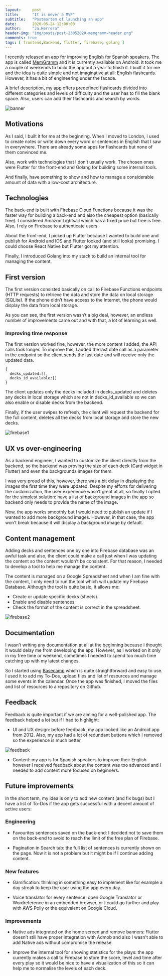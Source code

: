 ```yaml
---
layout:     post
title:      "It is never a MVP"
subtitle:   "Postmortem of launching an app"
date:       2020-05-24 12:00:00
author:     "Ja.Herrera"
header-img: "img/posts/post-23052020-memgramm-header.png"
comments: true
tags: [ frontend,Backend, flutter, firebase, golang ]
---
```


I recently released an app for improving English for Spanish speakers. The app is called [MemGramm](https://play.google.com/store/apps/details?id=com.zancocho.spanglishcards) and it is currently available on Android. It took me a couple of weekends to build the app but a year to finish it. I built it for me and the idea is quite simple and not imaginative at all: English flashcards. However, it has a bit of engineering under the facade.

A brief description, my app offers predefined flashcards divided into different categories and levels of difficulty and the user has to fill the blank space. Also, users can add their flashcards and search by words.

![banner](/img/posts/post-23052020-banner.png "Banner MemGramm")
 
## Motivations

As I said, I built it for me at the beginning. When I moved to London, I used to create notes or write down every word or sentences in English that I saw in everywhere. There are already some apps for flashcards but none of them convinced me.

Also, work with technologies that I don’t usually work. The chosen ones were Flutter for the front-end and Golang for building some internal tools.

And finally, have something to show and how to manage a considerable amount of data with a low-cost architecture.

## Technologies

The back-end is built with Firebase Cloud Functions because it was the faster way for building a back-end and also the cheapest option (basically free). I considered Amazon Lightsail which has a fixed price but free is free. Also, I rely on Firebase to authenticate users.

About the front-end, I picked up Flutter because I wanted to build one and publish for Android and IOS and Flutter looked (and still looks) promising. I could choose React Native but Flutter got my attention.

Finally, I introduced Golang into my stack to build an internal tool for managing the content.

## First version

The first version consisted basically on call to Firebase Functions endpoints (HTTP requests) to retrieve the data and store the data on local storage (SQLite). If the phone didn’t have access to the Internet, the phone would display the data from local storage.

As you can see, the first version wasn’t a big deal, however, an endless number of improvements came out and with that, a lot of learning as well.

### Improving time response

The first version worked fine, however, the more content I added, the API calls took longer. To improve this, I added the last date call as a parameter in the endpoint so the client sends the last date and will receive only the updated data.

```
{
  decks_updated:[],
  decks_id_available:[]
}
```

The client updates only the decks included in decks_updated and deletes any decks in local storage which are not in decks_id_available so we can also enable or disable decks from the backend. 

Finally, if the user swipes to refresh, the client will request the backend for the full content, deletes all the decks from local storage and store the new decks.

![firebase1](/img/posts/post-23052020-memgram-firebase1.png "Firebase request content")

## UX vs over-engineering

As a backend engineer, I wanted to customize the client directly from the backend, so the backend was proving the size of each deck (Card widget in Flutter) and even the backgrounds images for them. 

I was very proud of this, however, there was a bit delay in displaying the images the first time they were updated. Despite my efforts for delivering the customization, the user experience wasn’t great at all, so finally I opted for the simplest solution: have a list of background images in the app so backend only needs to provide the name of the image. 

Now, the app works smoothly but I would need to publish an update if I wanted to add more background images. However, in that case, the app won’t break because it will display a background image by default.

## Content management

Adding decks and sentences one by one into Firebase database was an awful task and also, the client could make a call just when I was updating the content so the content wouldn’t be consistent. For that reason, I needed to develop a tool to help me manage the content.

The content is managed on a Google Spreadsheet and when I am fine with the content, I only need to run the tool which will update my Firebase Database. Although the tool is quite basic, it allows me:

- Create or update specific decks (sheets).
- Enable and disable sentences.
- Check the format of the content is correct in the spreadsheet.

![firebase2](/img/posts/post-23052020-memgram-firebase2.png "Content management")

## Documentation

I wasn’t writing any documentation at all at the beginning because I thought it would delay me from developing the app. However, as I worked on it only in my free time or weekend, sometimes I needed to spend too much time catching up with my latest changes. 

So I started using [Basecamp](https://basecamp.com/) which is quite straightforward and easy to use. I used it to add my To-Dos, upload files and list of resources and manage some events in the calendar. Once the app was finished, I moved the files and list of resources to a repository on Github.

## Feedback

Feedback is quite important if we are aiming for a well-polished app. The feedback helped a lot but if I had to highlight:

- UI and UX design: before feedback, my app looked like an Android app from 2012. Also, my app had a lot of redundant buttons which I removed so the experience is much better.

![feedback](/img/posts/post-23052020-compare.png "Design comparison")

- Content: my app is for Spanish speakers to improve their English however I received feedback about the content was too advanced and I needed to add content more focused on beginners.

## Future improvements

In the short term, my idea is only to add new content (and fix bugs) but I have a list of To-Dos if the app gets successful with a decent amount of active users:

### Engineering 

- Favourites sentences saved on the back-end: I decided not to save them on the back-end to avoid to reach the limit of the free plan of Firebase.

- Pagination in Search tab: the full list of sentences is currently shown on the page. Now it is not a problem but it might be if I continue adding content. 

### New features

- Gamification: thinking in something easy to implement like for example a day streak to keep the user using the app every day.

- Voice translator for every sentence: open Google Translator or Wordreference in an embedded browser, or I could go further and play with AWS Polly or the equivalent on Google Cloud.

### Improvements

- Native ads integrated on the home screen and remove banners: Flutter doesn’t still have proper integration with Admob and also I wasn't able to add Native ads without compromise the release. 

- Improve the internal tool for showing statistics for the plays: the app currently makes a call to Firebase to store the score, level and time after every play so it would be nice to have a visualization of this so it can help me to normalise the levels of each deck.
